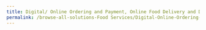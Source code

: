 ```yaml
---
title: Digital/ Online Ordering and Payment, Online Food Delivery and Data Mining and Analytics
permalink: /browse-all-solutions-Food Services/Digital-Online-Ordering-and-Payment,-Online-Food-Delivery-and-Data-Mining-and-Analytics
---
```


